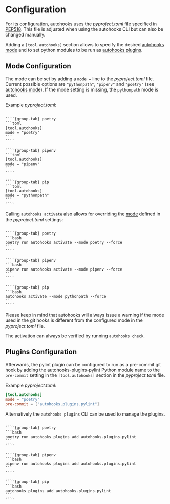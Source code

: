 # Configuration

For its configuration, autohooks uses the *pyproject.toml* file specified in
[PEP518](https://www.python.org/dev/peps/pep-0518/). This file is adjusted when
using the autohooks CLI but can also be changed manually.

Adding a `[tool.autohooks]` section allows to specify the desired [autohooks mode](./modes)
and to set python modules to be run as [autohooks plugins](./plugins).


## Mode Configuration

The mode can be set by adding a `mode =` line to the *pyproject.toml* file.
Current possible options are `"pythonpath"`, `"pipenv"` and `"poetry"` (see
[autohooks mode](./modes)). If the mode setting is missing, the `pythonpath`
mode is used.

Example *pyproject.toml*:

`````{tabs}

````{group-tab} poetry
```toml
[tool.autohooks]
mode = "poetry"
```
````

````{group-tab} pipenv
```toml
[tool.autohooks]
mode = "pipenv"
```
````

````{group-tab} pip
```toml
[tool.autohooks]
mode = "pythonpath"
```
````

`````

Calling `autohooks activate` also allows for overriding the [mode](./modes)
defined in the *pyproject.toml* settings:


`````{tabs}

````{group-tab} poetry
```bash
poetry run autohooks activate --mode poetry --force
```
````

````{group-tab} pipenv
```bash
pipenv run autohooks activate --mode pipenv --force
```
````

````{group-tab} pip
```bash
autohooks activate --mode pythonpath --force
```
````

`````

Please keep in mind that autohooks will always issue a warning if the mode used
in the git hooks is different from the configured mode in the *pyproject.toml*
file.

The activation can always be verified by running `autohooks check`.

## Plugins Configuration

Afterwards, the pylint plugin can be configured to run as a pre-commit git hook
by adding the autohooks-plugins-pylint Python module name to the `pre-commit`
setting in the `[tool.autohooks]` section in the *pyproject.toml* file.

Example *pyproject.toml*:

```toml
[tool.autohooks]
mode = "poetry"
pre-commit = ["autohooks.plugins.pylint"]
```

Alternatively the `autohooks plugins` CLI can be used to manage the plugins.

`````{tabs}

````{group-tab} poetry
```bash
poetry run autohooks plugins add autohooks.plugins.pylint
```
````

````{group-tab} pipenv
```bash
pipenv run autohooks plugins add autohooks.plugins.pylint
```
````

````{group-tab} pip
```bash
autohooks plugins add autohooks.plugins.pylint
```
````

`````
